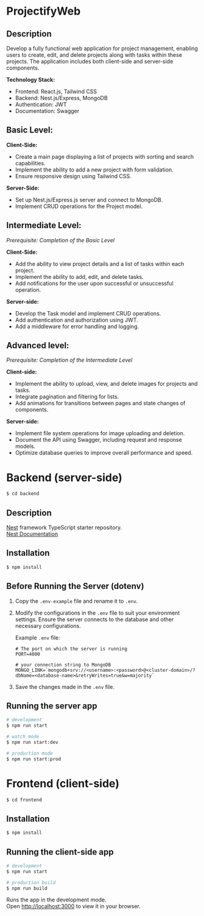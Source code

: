 # ProjectifyWeb

## Description
Develop a fully functional web application for project management, enabling users to create, edit, and delete projects along with tasks within these projects. The application includes both client-side and server-side components.

**Technology Stack:**
- Frontend: React.js, Tailwind CSS
- Backend: Nest.js/Express, MongoDB
- Authentication: JWT
- Documentation: Swagger

## Basic Level:

**Client-Side:**
- Create a main page displaying a list of projects with sorting and search capabilities.
- Implement the ability to add a new project with form validation.
- Ensure responsive design using Tailwind CSS.  

**Server-Side:**
- Set up Nest.js/Express.js server and connect to MongoDB.
- Implement CRUD operations for the Project model.

## Intermediate Level:

_Prerequisite: Completion of the Basic Level_

**Client-Side:** 
- Add the ability to view project details and a list of tasks within each project.
- Implement the ability to add, edit, and delete tasks.
- Add notifications for the user upon successful or unsuccessful operation.  
   
**Server-side:**
- Develop the Task model and implement CRUD operations.
- Add authentication and authorization using JWT.
- Add a middleware for error handling and logging.

## Advanced level:

_Prerequisite: Completion of the Intermediate Level_

**Client-side:**
- Implement the ability to upload, view, and delete images for projects and tasks.
- Integrate pagination and filtering for lists.
- Add animations for transitions between pages and state changes of components.

**Server-side:**
- Implement file system operations for image uploading and deletion.
- Document the API using Swagger, including request and response models.
- Optimize database queries to improve overall performance and speed.

# Backend (server-side)

```bash
$ cd backend
```

## Description

[Nest](https://github.com/nestjs/nest) framework TypeScript starter repository.  
[Nest Documentation](https://docs.nestjs.com/)

## Installation

```bash
$ npm install
```

## Before Running the Server (dotenv)

1. Copy the `.env-example` file and rename it to `.env`.

2. Modify the configurations in the `.env` file to suit your environment settings. Ensure the server connects to the database and other necessary configurations.

    Example `.env` file:
    ```dotenv
    # The port on which the server is running
    PORT=4000

    # your connection string to MongoDB
    MONGO_LINK=`mongodb+srv://<username>:<password>@<cluster-domain>/?dbName=<database-name>&retryWrites=true&w=majority`
    ```

3. Save the changes made in the `.env` file.


## Running the server app

```bash
# development
$ npm run start

# watch mode
$ npm run start:dev

# production mode
$ npm run start:prod
```

<!-- ## Test

```bash
# unit tests
$ npm run test

# e2e tests
$ npm run test:e2e

# test coverage
$ npm run test:cov
``` -->

# Frontend (client-side)

```bash
$ cd frontend
```

## Installation

```bash
$ npm install
```

## Running the client-side app

```bash
# development
$ npm run start

# production build
$ npm run build
```

Runs the app in the development mode.\
Open [http://localhost:3000](http://localhost:3000) to view it in your browser.